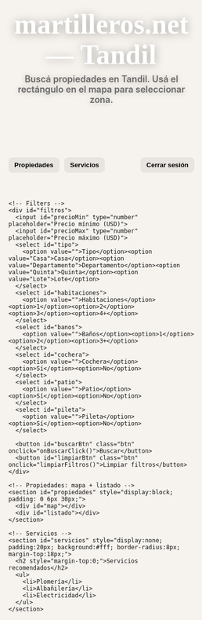 <!DOCTYPE html>
<html lang="es">
<head>
  <meta charset="utf-8" />
  <meta name="viewport" content="width=device-width,initial-scale=1" />
  <title>martilleros.net</title>

  <!-- Fuentes elegantes y legibles -->
  <link rel="preconnect" href="https://fonts.googleapis.com">
  <link rel="preconnect" href="https://fonts.gstatic.com" crossorigin>
  <link href="https://fonts.googleapis.com/css2?family=Inter:wght@400;600;700&family=Playfair+Display:wght@600;700&display=swap" rel="stylesheet">

  <style>
    /* Reset y base */
    * { box-sizing: border-box; }
    html, body { height: 100%; margin: 0; font-family: 'Inter', system-ui, -apple-system, Segoe UI, Roboto, Arial, Helvetica, sans-serif; background: #f6f3ee; color: #111; -webkit-font-smoothing:antialiased; -moz-osx-font-smoothing:grayscale; }
    a { color: inherit; }

    /* Parallax container (fondo base64) */
    .parallax {
      position: relative;
      width: 100%;
      height: 360px;
      overflow: hidden;
      display: flex;
      align-items: center;
      justify-content: center;
      text-align: center;
    }
    .parallax::before {
      content: "";
      position: absolute;
      top: 0; left: 0;
      width: 100%; height: 140%;
      /* Fallback: si por algún motivo no se setea la variable, usa el JPEG de placeholder */
      background-image: var(--parallax-bg, url("data:image/jpeg;base64,REPLACE_BASE64_HERE"));
      background-size: cover;
      background-position: center center;
      /* Parallax real usando variable que setea el JS */
      transform: translate3d(0, var(--parallax-y, 0), 0);
      will-change: transform, background-position;
      filter: brightness(0.7) saturate(1.02);
      z-index: -2;
    }
    /* overlay para legibilidad */
    .parallax::after {
      content: "";
      position: absolute;
      top: 0; left: 0;
      width: 100%; height: 100%;
      background: rgba(0,0,0,0.25);
      z-index: -1;
    }
    .hero {
      position: relative;
      z-index: 2;
      color: #fff;
      padding: 32px 18px;
    }
    /* Título grande, legible y elegante */
    .hero h1 { 
      margin: 0 0 8px 0; 
      font-family: "Playfair Display", Georgia, "Times New Roman", serif;
      font-size: clamp(32px, 6vw, 56px); 
      letter-spacing: .3px; 
      line-height: 1.1;
      font-weight: 700;
      text-shadow: 0 2px 18px rgba(0,0,0,.35);
    }
    .hero p { 
      margin: 0; 
      opacity: .98; 
      font-size: clamp(14px, 2.4vw, 18px);
      font-weight: 600;
      text-shadow: 0 1px 12px rgba(0,0,0,.25);
    }

    /* Main panel */
    #main-container { max-width: 1200px; margin: 0 auto 60px; padding: 12px; }

    /* Nav */
    header { display:flex; align-items:center; justify-content:space-between; gap:12px; margin-top: 12px; }
    .nav-left { display:flex; gap:10px; align-items:center; }
    .nav-left button, .nav-right button { background: rgba(0,0,0,0.06); border: none; padding: 8px 12px; border-radius:8px; cursor:pointer; font-weight:600; }
    .nav-left button:hover, .nav-right button:hover { background: rgba(0,0,0,0.12); }

    /* Filtros */
    #filtros {
      margin: 18px auto 0;
      padding: 14px;
      width: calc(100% - 24px);
      background: #fff;
      border-radius: 10px;
      display:flex;
      flex-wrap:wrap;
      gap:10px;
      align-items:center;
      justify-content:center;
      box-shadow: 0 8px 24px rgba(0,0,0,0.08);
    }
    #filtros input, #filtros select { padding:10px 12px; border-radius:8px; border:1px solid #e0e0e0; min-width:120px; font-size:14px; }
    #filtros .btn { padding:10px 14px; border-radius:8px; border:0; cursor:pointer; font-weight:700; }
    #buscarBtn{ background:#ff9800; color:#111; }
    #limpiarBtn{ background:#e0e0e0; color:#111; }

    /* Map */
    #map { width:100%; height:420px; margin-top: 32px; border-radius:12px; overflow:hidden; box-shadow: 0 8px 30px rgba(0,0,0,0.12); }

    /* Listado */
    #listado { margin-top:18px; display:grid; gap:14px; grid-template-columns: repeat(auto-fit, minmax(300px,1fr)); }
    .prop-card {
      background:#fff; color:#111; border-radius:10px; overflow:hidden; box-shadow:0 4px 14px rgba(0,0,0,0.08);
      display:flex; flex-direction:column;
    }
    .prop-card img { width:100%; height:180px; object-fit:cover; }
    .prop-card .meta { padding:12px; flex:1; }
    .prop-card h4 { margin:0 0 6px 0; font-size:16px; }
    .prop-card p { margin:6px 0; font-size:13px; color:#444; }
    .prop-card .actions { display:flex; gap:8px; padding:10px; justify-content:flex-end; background:#fafafa; }
    .btn-map { background:#1976d2; color:#fff; border:0; padding:8px 12px; border-radius:8px; cursor:pointer; font-weight:700; }
    .btn-view { background:#f1f1f1; color:#111; border:0; padding:8px 12px; border-radius:8px; cursor:pointer; }

    /* Empty message */
    .empty-msg { padding:18px; background:rgba(255,255,255,0.95); border-radius:8px; color:#444; text-align:center; }

    /* Responsive */
    @media (max-width:900px) {
      #filtros { flex-direction:column; align-items:stretch; }
      #filtros input, #filtros select { width:100%; min-width:unset; }
      #map { height:360px; margin-top:20px; }
      #listado { grid-template-columns: 1fr; }
      .hero h1 { font-size: clamp(28px, 8vw, 44px); }
    }
    @media (max-width:420px) {
      #map { height:320px; }
      .prop-card img { height:160px; }
      .prop-card .actions button { padding:12px; font-size:15px; }
    }

    /* small helper */
    .small { font-size:13px; color:#666; }
  </style>
</head>
<body>

  <!-- Parallax header con fondo en base64 -->
  <div class="parallax" id="parallax">
    <div class="hero">
      <h1>martilleros.net — Tandil</h1>
      <p class="small">Buscá propiedades en Tandil. Usá el rectángulo en el mapa para seleccionar zona.</p>
    </div>
  </div>

  <div id="main-container">
    <header>
      <div class="nav-left">
        <button onclick="showSection('propiedades')">Propiedades</button>
        <button onclick="showSection('servicios')">Servicios</button>
      </div>
      <div class="nav-right">
        <button onclick="logout()">Cerrar sesión</button>
      </div>
    </header>

    <!-- Filters -->
    <div id="filtros">
      <input id="precioMin" type="number" placeholder="Precio mínimo (USD)">
      <input id="precioMax" type="number" placeholder="Precio máximo (USD)">
      <select id="tipo">
        <option value="">Tipo</option><option value="Casa">Casa</option><option value="Departamento">Departamento</option><option value="Quinta">Quinta</option><option value="Lote">Lote</option>
      </select>
      <select id="habitaciones">
        <option value="">Habitaciones</option><option>1</option><option>2</option><option>3</option><option>4+</option>
      </select>
      <select id="banos">
        <option value="">Baños</option><option>1</option><option>2</option><option>3+</option>
      </select>
      <select id="cochera">
        <option value="">Cochera</option><option>Sí</option><option>No</option>
      </select>
      <select id="patio">
        <option value="">Patio</option><option>Sí</option><option>No</option>
      </select>
      <select id="pileta">
        <option value="">Pileta</option><option>Sí</option><option>No</option>
      </select>

      <button id="buscarBtn" class="btn" onclick="onBuscarClick()">Buscar</button>
      <button id="limpiarBtn" class="btn" onclick="limpiarFiltros()">Limpiar filtros</button>
    </div>

    <!-- Propiedades: mapa + listado -->
    <section id="propiedades" style="display:block; padding: 0 6px 30px;">
      <div id="map"></div>
      <div id="listado"></div>
    </section>

    <!-- Servicios -->
    <section id="servicios" style="display:none; padding:20px; background:#fff; border-radius:8px; margin-top:18px;">
      <h2 style="margin-top:0;">Servicios recomendados</h2>
      <ul>
        <li>Plomería</li>
        <li>Albañilería</li>
        <li>Electricidad</li>
      </ul>
    </section>
  </div>

  <script>
    /**************************************************************************
     * Datos: 15 propiedades en Tandil (coordenadas aproximadas)
     * Cada propiedad tiene: id, nombre, lat, lng, precio, tipo, hab, banos,
     * cochera, patio, pileta, img (Unsplash or placeholder), desc
     **************************************************************************/
    const propiedades = [
      { id:1, nombre:"Casa El Molino", lat:-37.3265, lng:-59.1390, precio:150000, tipo:"Casa", hab:3, banos:2, cochera:"Sí", patio:"Sí", pileta:"No", img:"https://images.unsplash.com/photo-1560185127-6ed189bf02f4?auto=format&fit=crop&w=1200&q=80", desc:"Casa clásica, patio y garage."},
      { id:2, nombre:"Quinta La Fortaleza", lat:-37.3340, lng:-59.1480, precio:300000, tipo:"Quinta", hab:4, banos:3, cochera:"Sí", patio:"Sí", pileta:"Sí", img:"https://images.unsplash.com/photo-1600585154340-be6161a56a0c?auto=format&fit=crop&w=1200&q=80", desc:"Quinta espaciosa con pileta y galería."},
      { id:3, nombre:"Depto Centro", lat:-37.3270, lng:-59.1335, precio:85000, tipo:"Departamento", hab:2, banos:1, cochera:"No", patio:"No", pileta:"No", img:"https://images.unsplash.com/photo-1600585154206-79a5d9b5a3f7?auto=format&fit=crop&w=1200&q=80", desc:"Departamento céntrico, luminoso."},
      { id:4, nombre:"Casa Vista Azul", lat:-37.3205, lng:-59.1310, precio:140000, tipo:"Casa", hab:3, banos:2, cochera:"Sí", patio:"Sí", pileta:"No", img:"https://images.unsplash.com/photo-1580587771525-78b9dba3b914?auto=format&fit=crop&w=1200&q=80", desc:"Construcción moderna con jardín."},
      { id:5, nombre:"Lote San Martín", lat:-37.3180, lng:-59.1365, precio:55000, tipo:"Lote", hab:0, banos:0, cochera:"No", patio:"Sí", pileta:"No", img:"https://images.unsplash.com/photo-1597092011895-8df03f092f31?auto=format&fit=crop&w=1200&q=80", desc:"Lote plano ideal para construir."},
      { id:6, nombre:"Casa del Parque", lat:-37.3150, lng:-59.1280, precio:125000, tipo:"Casa", hab:3, banos:2, cochera:"Sí", patio:"Sí", pileta:"Sí", img:"https://images.unsplash.com/photo-1600585154526-990dced4db0d?auto=format&fit=crop&w=1200&q=80", desc:"A pasos del parque, pileta y garage."},
      { id:7, nombre:"Depto Nuevo 7", lat:-37.3225, lng:-59.1270, precio:98000, tipo:"Departamento", hab:2, banos:1, cochera:"Sí", patio:"No", pileta:"No", img:"https://images.unsplash.com/photo-1560448075-bb4cde9cf1d0?auto=format&fit=crop&w=1200&q=80", desc:"Departamento moderno con amenities."},
      { id:8, nombre:"Quinta Los Robles", lat:-37.3370, lng:-59.1425, precio:320000, tipo:"Quinta", hab:5, banos:4, cochera:"Sí", patio:"Sí", pileta:"Sí", img:"https://images.unsplash.com/photo-1599423300746-b62533397364?auto=format&fit=crop&w=1200&q=80", desc:"Quinta de lujo con gran parque y pileta."},
      { id:9, nombre:"Casa en Esquina", lat:-37.3195, lng:-59.1395, precio:130000, tipo:"Casa", hab:3, banos:2, cochera:"No", patio:"Sí", pileta:"No", img:"https://images.unsplash.com/photo-1628744874010-cd15f4fb1512?auto=format&fit=crop&w=1200&q=80", desc:"Casa esquina con patio y parrilla."},
      { id:10, nombre:"Depto Económico", lat:-37.3235, lng:-59.1355, precio:65000, tipo:"Departamento", hab:1, banos:1, cochera:"No", patio:"No", pileta:"No", img:"https://images.unsplash.com/photo-1502672260266-1c1ef2d93688?auto=format&fit=crop&w=1200&q=80", desc:"Ideal primer vivienda o inversión."},
      { id:11, nombre:"Casa con Pileta", lat:-37.3285, lng:-59.1340, precio:175000, tipo:"Casa", hab:4, banos:3, cochera:"Sí", patio:"Sí", pileta:"Sí", img:"https://images.unsplash.com/photo-1582268611958-ebfd161ef9cf?auto=format&fit=crop&w=1200&q=80", desc:"Amplio fondo con pileta y quincho."},
      { id:12, nombre:"Casa Céntrica 12", lat:-37.3215, lng:-59.1325, precio:145000, tipo:"Casa", hab:3, banos:2, cochera:"Sí", patio:"No", pileta:"No", img:"https://images.unsplash.com/photo-1622760014404-20a7bb62a2c0?auto=format&fit=crop&w=1200&q=80", desc:"Cercana a comercios y servicios."},
      { id:13, nombre:"Quinta Galpón", lat:-37.3135, lng:-59.1415, precio:210000, tipo:"Quinta", hab:4, banos:3, cochera:"Sí", patio:"Sí", pileta:"Sí", img:"https://images.unsplash.com/photo-1625561938277-8f4c2dcab911?auto=format&fit=crop&w=1200&q=80", desc:"Con galpón y amplio terreno."},
      { id:14, nombre:"Lote Paraiso", lat:-37.3168, lng:-59.1430, precio:60000, tipo:"Lote", hab:0, banos:0, cochera:"No", patio:"Sí", pileta:"No", img:"https://images.unsplash.com/photo-1621534617104-2e2da9a1ef68?auto=format&fit=crop&w=1200&q=80", desc:"Lote esquina en zona tranquila."},
      { id:15, nombre:"Depto Nuevo 15", lat:-37.3116, lng:-59.1322, precio:98000, tipo:"Departamento", hab:2, banos:1, cochera:"Sí", patio:"No", pileta:"No", img:"https://images.unsplash.com/photo-1625586913130-f3b33b4d6bb1?auto=format&fit=crop&w=1200&q=80", desc:"Departamento con buena ventilación."}
    ];

    // Mapa, marcadores, rectangle
    let map, selectionRect, markers = [], markerById = {}, infoWindow;

    // Init map (callback)
    function initMap(){
      // centro en Tandil
      map = new google.maps.Map(document.getElementById('map'), {
        center: { lat: -37.321034, lng: -59.135002 },
        zoom: 13,
        gestureHandling: 'greedy'
      });

      infoWindow = new google.maps.InfoWindow();

      // Rectangle para seleccionar area
      const bounds = { north:-37.314, south:-37.336, east:-59.12, west:-59.152 };
      selectionRect = new google.maps.Rectangle({
        bounds,
        editable: true,
        draggable: true,
        map,
        strokeColor: '#FF9800',
        strokeWeight: 2,
        fillOpacity: 0.02
      });

      // listeners
      selectionRect.addListener('bounds_changed', updateFiltered);
      map.addListener('idle', updateFiltered);

      // inicial render
      updateFiltered();
    }

    // Clear markers
    function clearMarkers(){
      markers.forEach(m => m.setMap(null));
      markers = [];
      markerById = {};
    }

    // Abrir InfoWindow (acepta prop object or prop.id)
    function openInfo(propOrId){
      const prop = (typeof propOrId === 'number') ? propiedades.find(p => p.id === propOrId) : propOrId;
      if(!prop) return;
      const marker = markerById[prop.id];
      const html = `
        <div style="max-width:240px;">
          <img src="${prop.img}" style="width:100%; height:110px; object-fit:cover; border-radius:4px;">
          <h4 style="margin:8px 0 4px 0;">${prop.nombre}</h4>
          <p style="margin:0;font-size:13px;">${prop.desc}</p>
          <p style="margin:6px 0 0 0;font-size:13px;"><strong>Precio:</strong> $${prop.precio.toLocaleString()}</p>
          <p style="margin:4px 0 0 0;font-size:13px;">${prop.hab} hab • ${prop.banos} baños</p>
        </div>
      `;
      infoWindow.setContent(html);
      if(marker) infoWindow.open(map, marker);
    }

    // Centrar en propiedad y abrir info
    function goToProperty(id){
      const prop = propiedades.find(p => p.id === id);
      if(!prop) return;
      map.setCenter({ lat: prop.lat, lng: prop.lng });
      map.setZoom(16);
      setTimeout(()=> openInfo(prop), 250);
    }

    // Leer filtros UI
    function readFilters(){
      return {
        precioMin: Number(document.getElementById('precioMin').value) || 0,
        precioMax: Number(document.getElementById('precioMax').value) || Infinity,
        tipo: document.getElementById('tipo').value || '',
        habitaciones: document.getElementById('habitaciones').value || '',
        banos: document.getElementById('banos').value || '',
        cochera: document.getElementById('cochera').value || '',
        patio: document.getElementById('patio').value || '',
        pileta: document.getElementById('pileta').value || ''
      };
    }

    // Actualiza marcadores y listado según rectángulo + filtros
    function updateFiltered(){
      if(!selectionRect || !map) return;
      clearMarkers();
      const bounds = selectionRect.getBounds();
      if(!bounds) return;
      const f = readFilters();
      const listado = document.getElementById('listado');
      listado.innerHTML = '';

      propiedades.forEach(prop => {
        const pos = new google.maps.LatLng(prop.lat, prop.lng);
        if(!bounds.contains(pos)) return;

        // filtros
        if(prop.precio < f.precioMin || prop.precio > f.precioMax) return;
        if(f.tipo && prop.tipo && f.tipo !== prop.tipo) return;
        if(f.habitaciones && f.habitaciones !== '' && !(String(prop.hab) === f.habitaciones || (f.habitaciones==='4+' && prop.hab>=4))) return;
        if(f.banos && f.banos !== '' && !(String(prop.banos) === f.banos || (f.banos==='3+' && prop.banos>=3))) return;
        if(f.cochera && f.cochera !== '' && prop.cochera !== f.cochera) return;
        if(f.patio && f.patio !== '' && prop.patio !== f.patio) return;
        if(f.pileta && f.pileta !== '' && prop.pileta !== f.pileta) return;

        // marker
        const marker = new google.maps.Marker({
          position: { lat: prop.lat, lng: prop.lng },
          map,
          title: prop.nombre,
          animation: google.maps.Animation.DROP
        });
        markers.push(marker);
        markerById[prop.id] = marker;
        marker.addListener('click', () => openInfo(prop));

        // tarjeta en listado
        const card = document.createElement('div');
        card.className = 'prop-card';
        card.innerHTML = `
          <img src="${prop.img}" alt="${prop.nombre}">
          <div class="meta">
            <h4>${prop.nombre}</h4>
            <p class="small">${prop.desc}</p>
            <p style="margin-top:8px;"><strong>Precio:</strong> $${prop.precio.toLocaleString()}</p>
            <p>${prop.hab} hab • ${prop.banos} baños</p>
            <p class="small">Cochera: ${prop.cochera} • Patio: ${prop.patio} • Pileta: ${prop.pileta}</p>
          </div>
          <div class="actions">
            <button class="btn-map" onclick="goToProperty(${prop.id})">Ir al mapa</button>
            <button class="btn-view" onclick="openInfo(${prop.id})">Ver</button>
          </div>
        `;
        listado.appendChild(card);
      });

      if(!listado.hasChildNodes()){
        listado.innerHTML = '<div class="empty-msg">No hay propiedades en el área seleccionada.</div>';
      }
    }

    // Buscar: bajar al mapa y aplicar filtros
    function onBuscarClick(){
      document.getElementById('map').scrollIntoView({ behavior: 'smooth' });
      setTimeout(()=> {
        if(map) google.maps.event.trigger(map, 'resize');
        updateFiltered();
      }, 500);
    }

    // Limpiar filtros
    function limpiarFiltros(){
      document.querySelectorAll('#filtros input, #filtros select').forEach(el => el.value = '');
      updateFiltered();
    }

    // Cerrar sesión (mejorado)
    function logout(){
      try { sessionStorage.clear(); localStorage.clear(); } catch(e){}
      try {
        document.cookie.split(";").forEach(c => {
          const eq = c.indexOf("=");
          const name = eq > -1 ? c.substr(0, eq) : c;
          document.cookie = name + "=;expires=Thu, 01 Jan 1970 00:00:00 GMT;path=/";
        });
      } catch(e){}
      // Redirige a /login si existe; si no, recarga index
      const goLogin = () => window.location.href = "/login";
      try {
        fetch("/login", {method:"HEAD"}).then(()=>goLogin()).catch(()=>window.location.href = "/");
      } catch(e){
        window.location.href = "/";
      }
    }

    // Mostrar secciones
    function showSection(section){
      document.querySelectorAll('section').forEach(s => s.style.display = 'none');
      const el = document.getElementById(section) || document.querySelector(`#${section}`);
      if(section === 'propiedades') {
        document.getElementById('propiedades').style.display = 'block';
      } else if(section === 'servicios') {
        document.getElementById('servicios').style.display = 'block';
      }
      setTimeout(()=> { if(map) google.maps.event.trigger(map,'resize'); }, 300);
    }

    // Parallax scroll behavior
    (function setupParallax(){
      const par = document.getElementById('parallax');
      function onScroll(){
        const scrolled = window.pageYOffset || document.documentElement.scrollTop;
        const factor = 0.35;
        // Ajusta desplazamiento de ::before mediante variable CSS
        par.style.setProperty('--parallax-y', `${-scrolled * factor}px`);
        // Suave movimiento del contenido hero
        const hero = par.querySelector('.hero');
        if(hero) { hero.style.transform = `translateY(${scrolled * factor * 0.1}px)`; }
      }
      window.addEventListener('scroll', onScroll, { passive: true });
      onScroll();
    })();

    // === Inyectar imagen de fondo "paisaje con casa" como SVG -> base64 ===
    (function setParallaxBackground(){
      const svg = document.getElementById('parallax-bg-svg')?.textContent.trim();
      if(!svg) return;
      // codificar como base64 cuidando UTF-8
      const b64 = btoa(unescape(encodeURIComponent(svg)));
      const url = `url("data:image/svg+xml;base64,${b64}")`;
      document.getElementById('parallax').style.setProperty('--parallax-bg', url);
    })();
  </script>

  <!-- SVG embebido (paisaje con casa) que se convertirá a base64 en runtime -->
  <script id="parallax-bg-svg" type="image/svg+xml">
    <svg xmlns="http://www.w3.org/2000/svg" width="1600" height="900" viewBox="0 0 1600 900">
      <defs>
        <linearGradient id="sky" x1="0" y1="0" x2="0" y2="1">
          <stop offset="0%" stop-color="#EAF5FF"/>
          <stop offset="60%" stop-color="#87CEEB"/>
        </linearGradient>
        <linearGradient id="sun" x1="0" y1="0" x2="0" y2="1">
          <stop offset="0%" stop-color="#FFE69A"/>
          <stop offset="100%" stop-color="#FFD35A"/>
        </linearGradient>
        <linearGradient id="grass" x1="0" y1="0" x2="0" y2="1">
          <stop offset="0%" stop-color="#6BBE45"/>
          <stop offset="100%" stop-color="#3F8E25"/>
        </linearGradient>
        <filter id="soft" x="-20%" y="-20%" width="140%" height="140%">
          <feGaussianBlur stdDeviation="12" />
        </filter>
      </defs>

      <!-- Cielo -->
      <rect x="0" y="0" width="1600" height="900" fill="url(#sky)"/>

      <!-- Sol -->
      <circle cx="150" cy="140" r="90" fill="url(#sun)"/>

      <!-- Colinas -->
      <path d="M0,620 C300,560 500,660 800,600 C1100,540 1200,660 1600,600 L1600,900 L0,900 Z" fill="#5AA136" opacity="0.9"/>
      <path d="M0,660 C260,600 520,700 820,650 C1120,600 1360,730 1600,690 L1600,900 L0,900 Z" fill="#4C8D2E" opacity="0.95"/>

      <!-- Pasto -->
      <rect x="0" y="650" width="1600" height="250" fill="url(#grass)"/>

      <!-- Casa -->
      <g transform="translate(920,470)">
        <!-- Cuerpo -->
        <rect x="0" y="0" width="420" height="240" fill="#F5F5F5" stroke="#BEBEBE" stroke-width="3" />
        <!-- Techo -->
        <polygon points="-20,0 440,0 210,-150" fill="#A52A2A" stroke="#7A1B1B" stroke-width="3"/>
        <!-- Puerta -->
        <rect x="175" y="110" width="70" height="130" fill="#7A4B28"/>
        <!-- Ventanas -->
        <g fill="#BEE3FF" stroke="#9AA9B1">
          <rect x="30" y="40" width="80" height="70"/>
          <rect x="145" y="40" width="80" height="70"/>
          <rect x="260" y="40" width="80" height="70"/>
          <rect x="375" y="40" width="80" height="70"/>
        </g>
      </g>

      <!-- Camino -->
      <path d="M1129,710 C1160,790 1180,900 1180,900 L1020,900 C1020,900 1040,780 1070,710 Z" fill="#BDA89B" opacity="0.85"/>

      <!-- Árboles -->
      <g transform="translate(300,690)">
        <rect x="-12" y="-90" width="24" height="90" fill="#6B3F13"/>
        <circle cx="0" cy="-120" r="60" fill="#2E8B57"/>
        <circle cx="-40" cy="-140" r="40" fill="#3CB371"/>
        <circle cx="40" cy="-140" r="40" fill="#3CB371"/>
      </g>
      <g transform="translate(200,720)">
        <rect x="-14" y="-100" width="28" height="100" fill="#6B3F13"/>
        <circle cx="0" cy="-130" r="70" fill="#2E8B57"/>
        <circle cx="-50" cy="-150" r="45" fill="#3CB371"/>
        <circle cx="50" cy="-150" r="45" fill="#3CB371"/>
      </g>
      <g transform="translate(1300,720)">
        <rect x="-12" y="-90" width="24" height="90" fill="#6B3F13"/>
        <circle cx="0" cy="-120" r="60" fill="#2E8B57"/>
        <circle cx="-40" cy="-140" r="40" fill="#3CB371"/>
        <circle cx="40" cy="-140" r="40" fill="#3CB371"/>
      </g>
    </svg>
  </script>

  <!-- Google Maps API: reemplaza si querés tu propia key -->
  <script src="https://maps.googleapis.com/maps/api/js?key=AIzaSyA87DrL-PkY4aGrMgdQZRmqd_iCMzb8rEM&callback=initMap" async defer></script>
</body>
</html>
